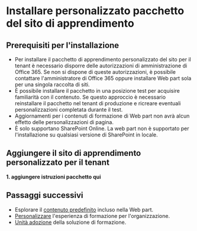 # <a name="install-the-custom-learning-site-package"></a>Installare personalizzato pacchetto del sito di apprendimento

## <a name="prerequisite-for-installation"></a>Prerequisiti per l'installazione

- Per installare il pacchetto di apprendimento personalizzato del sito per il tenant è necessario disporre delle autorizzazioni di amministrazione di Office 365.  Se non si dispone di queste autorizzazioni, è possibile contattare l'amministratore di Office 365 oppure installare Web part sola per una singola raccolta di siti.
- È possibile installare il pacchetto in una posizione test per acquisire familiarità con il contenuto.  Se questo approccio è necessario reinstallare il pacchetto nel tenant di produzione e ricreare eventuali personalizzazioni completata durante il test. 
- Aggiornamenti per i contenuti di formazione di Web part non avrà alcun effetto delle personalizzazioni di pagina.
- È solo supportano SharePoint Online. La web part non è supportato per l'installazione su qualsiasi versione di SharePoint in locale.

## <a name="add-the-custom-learning-site-to-your-tenant"></a>Aggiungere il sito di apprendimento personalizzato per il tenant 

**1. aggiungere istruzioni pacchetto qui**



## <a name="next-steps"></a>Passaggi successivi
- Esplorare il [contenuto predefinito](sitecontent.md) incluso nella Web part.
- [Personalizzare](customization.md) l'esperienza di formazione per l'organizzazione.
- [Unità adozione](driveadoption.md) della soluzione di formazione.

